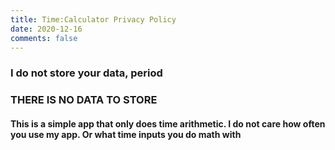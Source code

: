 ```yaml
---
title: Time:Calculator Privacy Policy
date: 2020-12-16
comments: false
---
```


### I do not store your data, period

### THERE IS NO DATA TO STORE

#### This is a simple app that only does time arithmetic. I do not care how often you use my app. Or what time inputs you do math with
